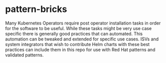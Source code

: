 # pattern-bricks
Many Kubernetes Operators require post operator installation tasks in order for the software to be useful. While these tasks might be very use case specific there is generally good practices that can automated. This automation can be tweaked and extended for specific use cases. ISVs and system integrators that wish to contribute Helm charts with these best practices can include them in this repo for use with Red Hat patterns and validated patterns.  
